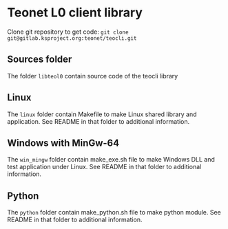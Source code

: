 # Teonet L0 client library

Clone git repository to get code:
```git clone git@gitlab.ksproject.org:teonet/teocli.git```


## Sources folder

The folder ```libteol0``` contain source code of the teocli library


## Linux

The ```linux``` folder contain Makefile to make Linux shared library and 
application. See README in that folder to additional information.


## Windows with MinGw-64

The ```win_mingw``` folder contain make_exe.sh file to make Windows DLL and test 
application under Linux. See README in that folder to additional information.


## Python

The ```python``` folder contain make_python.sh file to make python module. See 
README in that folder to additional information.
